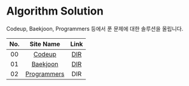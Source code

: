 # Algorithm Solution

Codeup, Baekjoon, Programmers 등에서 푼 문제에 대한 솔루션을 올립니다.

| No. |          Site Name         |           Link           |
|:---:|:--------------------------:|:------------------------:|
| 00  | [Codeup][codeup]           |     [DIR][codeup_dir]    |
| 01  | [Baekjoon][baekjoon]       |    [DIR][baekjoon_dir]   |
| 02  | [Programmers][programmers] |            DIR           |

[codeup]: https://codeup.kr
[codeup_dir]: ./codeup
[baekjoon]: https://www.acmicpc.net
[baekjoon_dir]: ./baekjoon
[programmers]: https://programmers.co.kr/
[programmers_dir]: ./programmers
